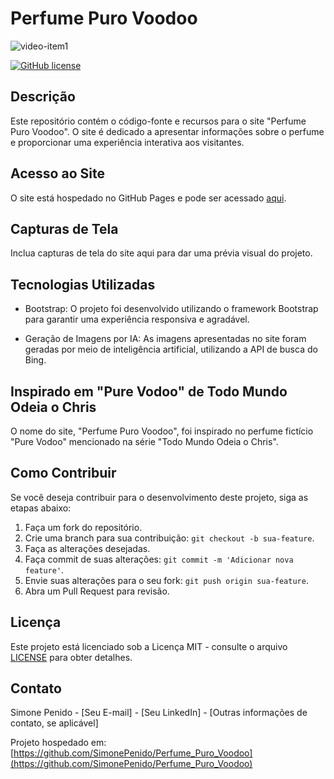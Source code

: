 # Perfume Puro Voodoo

![video-item1](https://github.com/SimonePenido/Perfume_Puro_Voodoo/assets/112627846/f5bb9379-12ae-49ed-83c4-8373c147eb3c)


[![GitHub license](https://img.shields.io/github/license/SimonePenido/Perfume_Puro_Voodoo)](https://github.com/SimonePenido/Perfume_Puro_Voodoo/blob/main/LICENSE)

## Descrição

Este repositório contém o código-fonte e recursos para o site "Perfume Puro Voodoo". O site é dedicado a apresentar informações sobre o perfume e proporcionar uma experiência interativa aos visitantes.

## Acesso ao Site

O site está hospedado no GitHub Pages e pode ser acessado [aqui](https://simonepenido.github.io/Perfume_Puro_Voodoo/).

## Capturas de Tela

Inclua capturas de tela do site aqui para dar uma prévia visual do projeto.

## Tecnologias Utilizadas

- Bootstrap: O projeto foi desenvolvido utilizando o framework Bootstrap para garantir uma experiência responsiva e agradável.

- Geração de Imagens por IA: As imagens apresentadas no site foram geradas por meio de inteligência artificial, utilizando a API de busca do Bing.

## Inspirado em "Pure Vodoo" de Todo Mundo Odeia o Chris

O nome do site, "Perfume Puro Voodoo", foi inspirado no perfume fictício "Pure Vodoo" mencionado na série "Todo Mundo Odeia o Chris".

## Como Contribuir

Se você deseja contribuir para o desenvolvimento deste projeto, siga as etapas abaixo:

1. Faça um fork do repositório.
2. Crie uma branch para sua contribuição: `git checkout -b sua-feature`.
3. Faça as alterações desejadas.
4. Faça commit de suas alterações: `git commit -m 'Adicionar nova feature'`.
5. Envie suas alterações para o seu fork: `git push origin sua-feature`.
6. Abra um Pull Request para revisão.

## Licença

Este projeto está licenciado sob a Licença MIT - consulte o arquivo [LICENSE](https://github.com/SimonePenido/Perfume_Puro_Voodoo/blob/main/LICENSE) para obter detalhes.

## Contato

Simone Penido - [Seu E-mail] - [Seu LinkedIn] - [Outras informações de contato, se aplicável]

Projeto hospedado em: [https://github.com/SimonePenido/Perfume_Puro_Voodoo](https://github.com/SimonePenido/Perfume_Puro_Voodoo)
